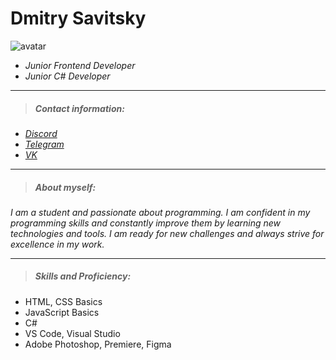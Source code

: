 # Dmitry Savitsky

![avatar](https://sun9-25.userapi.com/impg/ViITHFzr2HD2kofiL9nppzjvNkJ2jpNFbBuZTQ/J1IQIlywspg.jpg?size=900x900&quality=96&sign=e0c2f3bd44ee689ea55256e85f55fdcb&type=album)

* *Junior Frontend Developer*
* *Junior C#  Developer*

********** 
> ##### Contact information:
* [*Discord*](https://discord.gg/kQe9WnwC "что происходит#2300")
* [*Telegram*](https://t.me/wwwwww2222222 "@wwwwww2222222")
* [*VK*](https://vk.com/id679809661 "Дмитрий Савицкий")

*********
> ##### About myself:
*I am a student and passionate about programming. I am confident in my programming skills and constantly improve them by learning new technologies and tools. I am ready for new challenges and always strive for excellence in my work.*
*********
> ##### Skills and Proficiency:
* HTML, CSS Basics
* JavaScript Basics
* C#
* VS Code, Visual Studio
* Adobe Photoshop, Premiere, Figma
